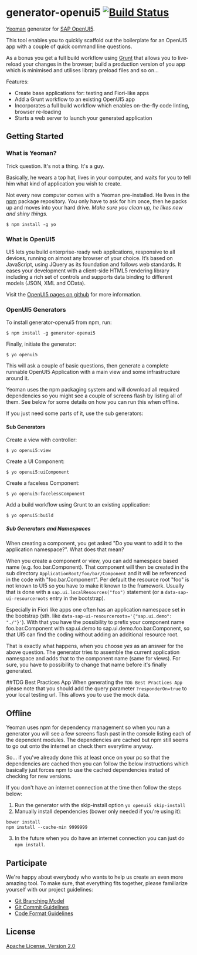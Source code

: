 # generator-openui5 [![Build Status](https://secure.travis-ci.org/saschakiefer/generator-openui5.png?branch=master)](https://travis-ci.org/saschakiefer/generator-openui5)

[Yeoman](http://yeoman.io) generator for [SAP OpenUI5](http://openui5.org).

This tool enables you to quickly scaffold out the boilerplate for an OpenUI5 app with a couple of quick command line questions.

As a bonus you get a full build workflow using [Grunt](http://gruntjs.com/) that allows you to live-reload your changes in the browser; build a production version of you app which is minimised and utilises library preload files and so on...

Features:
- Create base applications for: testing and Fiori-like apps
- Add a Grunt workflow to an existing OpenUI5 app
- Incorporates a full build workflow which enables on-the-fly code linting, browser re-loading
- Starts a web server to launch your generated application


## Getting Started

### What is Yeoman?

Trick question. It's not a thing. It's a guy.

Basically, he wears a top hat, lives in your computer, and waits for you to tell him what kind of application you wish to create.

Not every new computer comes with a Yeoman pre-installed. He lives in the [npm](https://npmjs.org) package repository. You only have to ask for him once, then he packs up and moves into your hard drive. *Make sure you clean up, he likes new and shiny things.*

```
$ npm install -g yo
```

### What is OpenUI5

UI5 lets you build enterprise-ready web applications, responsive to all devices, running on almost any browser of your choice. It’s based on JavaScript, using JQuery as its foundation and follows web standards. It eases your development with a client-side HTML5 rendering library including a rich set of controls and supports data binding to different models (JSON, XML and OData).

Visit the [OpenUI5 pages on github](http://sap.github.io/openui5/) for more information.

### OpenUI5 Generators

To install generator-openui5 from npm, run:

```
$ npm install -g generator-openui5
```

Finally, initiate the generator:

```
$ yo openui5
```
This will ask a couple of basic questions, then generate a complete runnable OpenUI5 Application with a main view and some infrastructure around it.

Yeoman uses the npm packaging system and will download all required dependencies so you might see a couple of screens flash by listing all of them. See below for some details on how you can run this when offline.

If you just need some parts of it, use the sub generators:
#### Sub Generators
Create a view with controller:

```
$ yo openui5:view
```

Create a UI Component:

```
$ yo openui5:uiComponent
```

Create a faceless Component:

```
$ yo openui5:facelessComponent
```

Add a build workflow using Grunt to an existing application:
```
$ yo openui5:build
```

##### Sub Generators and Namespaces
When creating a component, you get asked "Do you want to add it to the application namespace?". What does that mean?

When you create a component or view, you can add namespace based name (e.g. foo.bar.Component). That component will then be created in the sub directory ```ApplicationRoot/foo/bar/Component``` and it will be referenced in the code with "foo.bar.Component". Per default the resource root "foo" is not known to UI5 so you have to make it known to the framework. Usually that is done with a ```sap.ui.localResources("foo")``` statement (or a ```data-sap-ui-resourceroots``` entry in the bootstrap).

Especially in Fiori like apps one often has an application namespace set in the bootstrap (sth. like ```data-sap-ui-resourceroots='{"sap.ui.demo": "./"}'```). With that you have the possibility to prefix your component name foo.bar.Component with sap.ui.demo to sap.ui.demo.foo.bar.Component, so that UI5 can find the coding without adding an additional resource root.

That is exactly what happens, when you choose _yes_ as an answer for the above question. The generator tries to assemble the current application namespace and adds that to the component name (same for views). For sure, you have to possibility to change that name before it's finally generated.

##TDG Best Practices App
When generating the ```TDG Best Practices App``` please note that you should add the query parameter ```?responderOn=true``` to your local testing url. This allows you to use the mock data.

## Offline
Yeoman uses npm for dependency management so when you run a generator you will see a few screens flash past in the console listing each of the dependent modules. The dependencies are cached but npm still seems to go out onto the internet an check them everytime anyway.

So... if you've already done this at least once on your pc so that the dependencies are cached then you can follow the below instructions which basically just forces npm to use the cached dependencies instad of checking for new versions.

If you don't have an internet connection at the time then follow the steps below:
1. Run the generator with the skip-install option ```yo openui5 skip-install```
2. Manually install dependencies (bower only needed if you're using it):
```
bower install
npm install --cache-min 9999999
```
3. In the future when you do have an internet connection you can just do ```npm install```.

## Participate
We're happy about everybody who wants to help us create an even more amazing tool. To make sure, that everything fits together, please familiarize yourself with our project guidelines:

* [Git Branching Model](https://github.com/saschakiefer/generator-openui5/wiki/Git%20Branching%20Model)
* [Git Commit Guidelines](https://github.com/saschakiefer/generator-openui5/wiki/Git-Commit-Guidelines)
* [Code Format Guidelines](https://github.com/saschakiefer/generator-openui5/wiki/Code-Format-Guidelines)

## License

[Apache License, Version 2.0](https://github.com/saschakiefer/generator-openui5/blob/master/LICENSE)
